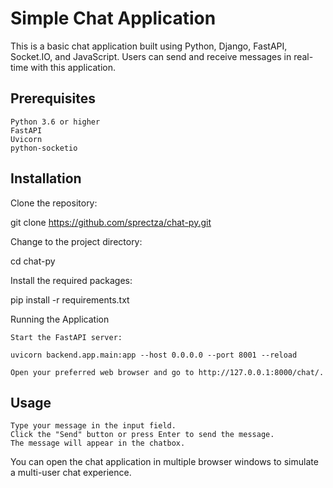 # Simple Chat Application

This is a basic chat application built using Python, Django, FastAPI, Socket.IO, and JavaScript. Users can send and receive messages in real-time with this application.

## Prerequisites

    Python 3.6 or higher
    FastAPI
    Uvicorn
    python-socketio

## Installation

Clone the repository:

git clone https://github.com/sprectza/chat-py.git

Change to the project directory:

cd chat-py

Install the required packages:

pip install -r requirements.txt

Running the Application

    Start the FastAPI server:

    uvicorn backend.app.main:app --host 0.0.0.0 --port 8001 --reload

    Open your preferred web browser and go to http://127.0.0.1:8000/chat/.

## Usage

    Type your message in the input field.
    Click the "Send" button or press Enter to send the message.
    The message will appear in the chatbox.

You can open the chat application in multiple browser windows to simulate a multi-user chat experience.

